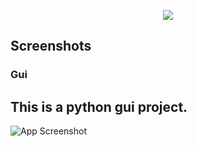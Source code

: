 <p align="center">
  <img src="https://github.com/Cyber-Programer/first_web/assets/125746506/80cd9a31-d552-4e45-b918-0832b5258188">
</p>

## Screenshots

### Gui  

## This is a python gui project.
![App Screenshot](https://i.postimg.cc/90zGXTkM/Screenshot-2023-07-24-093040.png)
